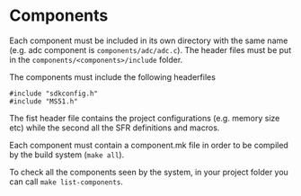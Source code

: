 # Components

Each component must be included in its own directory with the same name (e.g. adc component is `components/adc/adc.c`). The header files must be put in the `components/<components>/include` folder.

The components must include the following headerfiles
```
#include "sdkconfig.h"
#include "MS51.h"
``` 

The fist header file contains the project configurations (e.g. memory size etc) while the second all the SFR definitions and macros.

Each component must contain a component.mk file in order to be compiled by the build system (`make all`).

To check all the components seen by the system, in your project folder you can call `make list-components`.